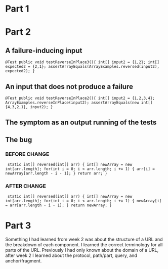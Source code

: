 # Part 1




# Part 2

## A failure-inducing input
`
   @Test
 public void testReverseInPlace3(){
  int[] input2 = {1,2};
  int[] expected2 = {2,1};
  assertArrayEquals(ArrayExamples.reversed(input2), expected2);
 }
 `


## An input that does not produce a failure
`
  @Test
  public void testReverseInPlace2(){
    int[] input2 = {1,2,3,4};
    ArrayExamples.reverseInPlace(input2);
    assertArrayEquals(new int[]{4,3,2,1}, input2);
	} 
`
## The symptom as an output running of the tests

## The bug
### BEFORE CHANGE
`  static int[] reversed(int[] arr) {
    int[] newArray = new int[arr.length];
    for(int i = 0; i < arr.length; i += 1) {
      arr[i] = newArray[arr.length - i - 1];
    }
    return arr;
  }
`

### AFTER CHANGE
`  static int[] reversed(int[] arr) {
    int[] newArray = new int[arr.length];
    for(int i = 0; i < arr.length; i += 1) {
      newArray[i] = arr[arr.length - i - 1];
    }
    return newArray;
  }
`


# Part 3
Something I had learned from week 2 was about the structure of a URL and the breakdown of each component. I learned the correct terminology for all parts of the URL. Previously I had only known about the domain of a URL, after week 2 I learned about the protocol, path/part, query, and anchor/fragment.
